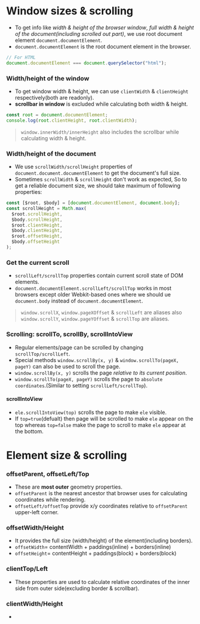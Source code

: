 # Window sizes & scrolling

- To get info like _width & height of the browser window_, _full width & height of the document(including scrolled out part)_, we use root document element `document.documentElement`.
- `document.documentElement` is the root document element in the browser.

```js
// For HTML
document.documentElement === document.querySelector("html");
```

### Width/height of the window

- To get window width & height, we can use `clientWidth` & `clientHeight` respectively(both are readonly).
- **scrollbar in window** is excluded while calculating both width & height.

```js
const root = document.documentElement;
console.log(root.clientHeight, root.clientWidth);
```

> `window.innerWidth/innerHeight` also includes the scrollbar while calculating width & height.

### Width/height of the document

- We use `scrollWidth/scrollHeight` properties of `document.document.documentElement` to get the document's full size.
- Sometimes `scrollWidth` & `scrollHeight` don't work as expected, So to get a reliable document size, we should take maximum of following properties:

```js
const [$root, $body] = [document.documentElement, document.body];
const scrollHeight = Math.max(
  $root.scrollHeight,
  $body.scrollHeight,
  $root.clientHeight,
  $body.clientHeight,
  $root.offsetHeight,
  $body.offsetHeight
);
```

### Get the current scroll

- `scrollLeft/scrollTop` properties contain current scroll state of DOM elements.
- `document.documentElement.scrollLeft/scrollTop` works in most browsers except older Webkit-based ones where we should ue `document.body` instead of `document.documentElement`.

> `window.scrollX`, `window.pageXOffset` & `scrollLeft` are aliases also `window.scrollY`, `window.pageYOffset` & `scrollTop` are aliases.

### Scrolling: scrollTo, scrollBy, scrollIntoView

- Regular elements/page can be scrolled by changing `scrollTop/scrollLeft`.
- Special methods `window.scrollBy(x, y)` & `window.scrollTo(pageX, pageY)` can also be used to scroll the page.
- `window.scrollBy(x, y)` scrolls the page _relative to its current position_.
- `window.scrollTo(pageX, pageY)` scrolls the page to `absolute coordinates`.(Similar to setting `scrollLeft/scrollTop`).

#### scrollIntoView

- `ele.scrollIntoView(top)` scrolls the page to make `ele` visible.
- If `top=true`(defualt) then page will be scrolled to make `ele` appear on the top whereas `top=false` make the page to scroll to make `ele` appear at the bottom.

# Element size & scrolling

### offsetParent, offsetLeft/Top

- These are **most outer** geometry properties.
- `offsetParent` is the nearest ancestor that browser uses for calculating coordinates while rendering.
- `offsetLeft/offsetTop` provide x/y coordinates relative to `offsetParent` upper-left corner.

### offsetWidth/Height

- It provides the full size (width/height) of the element(including borders).
- `offsetWidth`= contentWidth + paddings(inline) + borders(inline)
- `offsetHeight`= contentHeight + paddings(block) + borders(block)

### clientTop/Left

- These properties are used to calculate relative coordinates of the inner side from outer side(excluding border & scrollbar).

### clientWidth/Height

-
